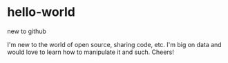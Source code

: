 # hello-world
new to github

I'm new to the world of open source, sharing code, etc. I'm big on data and would love to learn how to manipulate it and such. Cheers!
